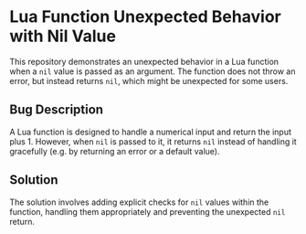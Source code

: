 # Lua Function Unexpected Behavior with Nil Value

This repository demonstrates an unexpected behavior in a Lua function when a `nil` value is passed as an argument. The function does not throw an error, but instead returns `nil`, which might be unexpected for some users.

## Bug Description

A Lua function is designed to handle a numerical input and return the input plus 1.  However, when `nil` is passed to it, it returns `nil` instead of handling it gracefully (e.g. by returning an error or a default value).

## Solution

The solution involves adding explicit checks for `nil` values within the function, handling them appropriately and preventing the unexpected `nil` return.
